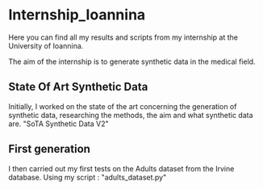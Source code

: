# Internship_Ioannina
Here you can find all my results and scripts from my internship at the University of Ioannina.

The aim of the internship is to generate synthetic data in the medical field.

## State Of Art Synthetic Data
Initially, I worked on the state of the art concerning the generation of synthetic data, researching the methods, the aim and what synthetic data are.
"SoTA Synthetic Data V2"
## First generation
I then carried out my first tests on the Adults dataset from the Irvine database.
Using my script : "adults_dataset.py"
